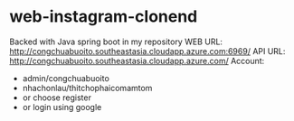 # web-instagram-clonend
Backed with Java spring boot in my repository
WEB URL: http://congchuabuoito.southeastasia.cloudapp.azure.com:6969/
API URL: http://congchuabuoito.southeastasia.cloudapp.azure.com/
Account: 
- admin/congchuabuoito
- nhachonlau/thitchophaicomamtom
- or choose register
- or login using google 
